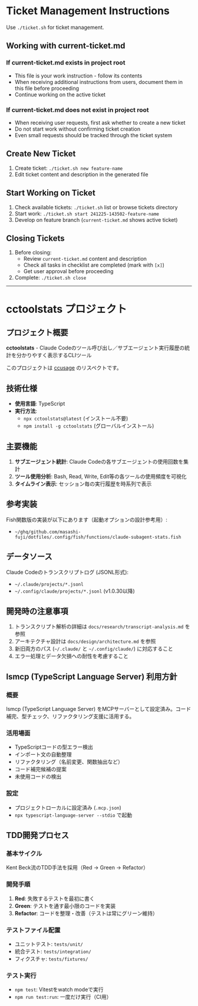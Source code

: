 # Ticket Management Instructions

Use `./ticket.sh` for ticket management.

## Working with current-ticket.md

### If current-ticket.md exists in project root
- This file is your work instruction - follow its contents
- When receiving additional instructions from users, document them in this file before proceeding
- Continue working on the active ticket

### If current-ticket.md does not exist in project root
- When receiving user requests, first ask whether to create a new ticket
- Do not start work without confirming ticket creation
- Even small requests should be tracked through the ticket system

## Create New Ticket

1. Create ticket: `./ticket.sh new feature-name`
2. Edit ticket content and description in the generated file

## Start Working on Ticket

1. Check available tickets: `./ticket.sh` list or browse tickets directory
2. Start work: `./ticket.sh start 241225-143502-feature-name`
3. Develop on feature branch (`current-ticket.md` shows active ticket)

## Closing Tickets

1. Before closing:
   - Review `current-ticket.md` content and description
   - Check all tasks in checklist are completed (mark with `[x]`)
   - Get user approval before proceeding
2. Complete: `./ticket.sh close`

---

# cctoolstats プロジェクト

## プロジェクト概要

**cctoolstats** - Claude Codeのツール呼び出し／サブエージェント実行履歴の統計を分かりやすく表示するCLIツール

このプロジェクトは [ccusage](https://github.com/ryoppippi/ccusage) のリスペクトです。

## 技術仕様

- **使用言語**: TypeScript
- **実行方法**: 
  - `npx cctoolstats@latest` (インストール不要)
  - `npm install -g cctoolstats` (グローバルインストール)

## 主要機能

1. **サブエージェント統計**: Claude Codeの各サブエージェントの使用回数を集計
2. **ツール使用分析**: Bash, Read, Write, Edit等の各ツールの使用頻度を可視化
3. **タイムライン表示**: セッション毎の実行履歴を時系列で表示

## 参考実装

Fish関数版の実装が以下にあります（起動オプションの設計参考用）:
- `~/ghq/github.com/masashi-fuji/dotfiles/.config/fish/functions/claude-subagent-stats.fish`

## データソース

Claude Codeのトランスクリプトログ (JSONL形式):
- `~/.claude/projects/*.jsonl`
- `~/.config/claude/projects/*.jsonl` (v1.0.30以降)

## 開発時の注意事項

1. トランスクリプト解析の詳細は `docs/research/transcript-analysis.md` を参照
2. アーキテクチャ設計は `docs/design/architecture.md` を参照
3. 新旧両方のパス (`~/.claude/` と `~/.config/claude/`) に対応すること
4. エラー処理とデータ欠損への耐性を考慮すること

## lsmcp (TypeScript Language Server) 利用方針

### 概要
lsmcp (TypeScript Language Server) をMCPサーバーとして設定済み。コード補完、型チェック、リファクタリング支援に活用する。

### 活用場面
- TypeScriptコードの型エラー検出
- インポート文の自動整理
- リファクタリング（名前変更、関数抽出など）
- コード補完候補の提案
- 未使用コードの検出

### 設定
- プロジェクトローカルに設定済み (`.mcp.json`)
- `npx typescript-language-server --stdio` で起動

## TDD開発プロセス

### 基本サイクル
Kent Beck流のTDD手法を採用（Red → Green → Refactor）

### 開発手順
1. **Red**: 失敗するテストを最初に書く
2. **Green**: テストを通す最小限のコードを実装
3. **Refactor**: コードを整理・改善（テストは常にグリーン維持）

### テストファイル配置
- ユニットテスト: `tests/unit/`
- 統合テスト: `tests/integration/`
- フィクスチャ: `tests/fixtures/`

### テスト実行
- `npm test`: Vitestをwatch modeで実行
- `npm run test:run`: 一度だけ実行（CI用）
